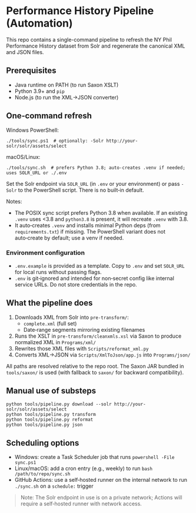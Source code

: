 # Performance History Pipeline (Automation)

This repo contains a single-command pipeline to refresh the NY Phil Performance History dataset from Solr and regenerate the canonical XML and JSON files.

## Prerequisites

- Java runtime on PATH (to run Saxon XSLT)
- Python 3.9+ and `pip`
- Node.js (to run the XML→JSON converter)

## One‑command refresh

Windows PowerShell:

```
./tools/sync.ps1  # optionally: -Solr http://your-solr/solr/assets/select
```

macOS/Linux:

```
./tools/sync.sh  # prefers Python 3.8; auto-creates .venv if needed; uses SOLR_URL or ./.env
```

Set the Solr endpoint via `SOLR_URL` (in `.env` or your environment) or pass `-Solr` to the PowerShell script. There is no built‑in default.

Notes:
- The POSIX sync script prefers Python 3.8 when available. If an existing `.venv` uses <3.8 and `python3.8` is present, it will recreate `.venv` with 3.8.
- It auto‑creates `.venv` and installs minimal Python deps (from `requirements.txt`) if missing. The PowerShell variant does not auto‑create by default; use a venv if needed.

### Environment configuration

- `.env.example` is provided as a template. Copy to `.env` and set `SOLR_URL` for local runs without passing flags.
- `.env` is git‑ignored and intended for non‑secret config like internal service URLs. Do not store credentials in the repo.

## What the pipeline does

1. Downloads XML from Solr into `pre-transform/`:
   - `complete.xml` (full set)
   - Date‑range segments mirroring existing filenames
2. Runs the XSLT in `pre-transform/cleanxmls.xsl` via Saxon to produce normalized XML in `Programs/xml/`
3. Rewrites those XML files with `Scripts/reformat_xml.py`
4. Converts XML→JSON via `Scripts/XmlToJson/app.js` into `Programs/json/`

All paths are resolved relative to the repo root. The Saxon JAR bundled in `tools/saxon/` is used (with fallback to `saxon/` for backward compatibility).

## Manual use of substeps

```
python tools/pipeline.py download --solr http://your-solr/solr/assets/select
python tools/pipeline.py transform
python tools/pipeline.py reformat
python tools/pipeline.py json
```

## Scheduling options

- Windows: create a Task Scheduler job that runs `powershell -File sync.ps1`
- Linux/macOS: add a cron entry (e.g., weekly) to run `bash /path/to/repo/sync.sh`
- GitHub Actions: use a self‑hosted runner on the internal network to run `./sync.sh` on a `schedule:` trigger

> Note: The Solr endpoint in use is on a private network; Actions will require a self‑hosted runner with network access.
